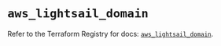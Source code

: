# `aws_lightsail_domain`

Refer to the Terraform Registry for docs: [`aws_lightsail_domain`](https://registry.terraform.io/providers/hashicorp/aws/6.3.0/docs/resources/lightsail_domain).
